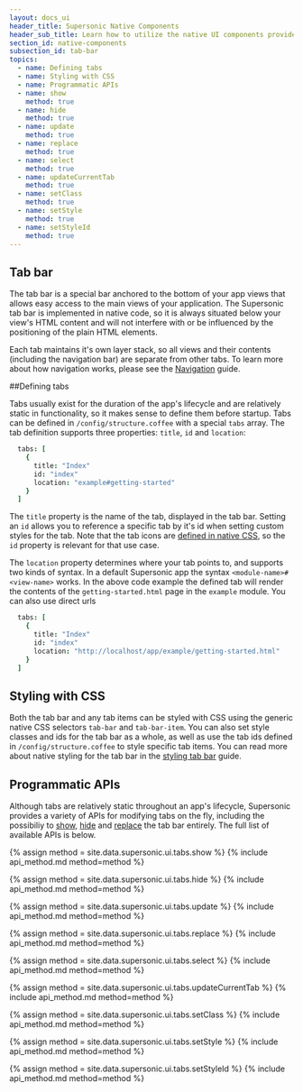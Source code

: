 ```yaml
---
layout: docs_ui
header_title: Supersonic Native Components
header_sub_title: Learn how to utilize the native UI components provided by Supersonic to their fullest.
section_id: native-components
subsection_id: tab-bar
topics:
  - name: Defining tabs
  - name: Styling with CSS
  - name: Programmatic APIs
  - name: show
    method: true
  - name: hide
    method: true
  - name: update
    method: true
  - name: replace
    method: true
  - name: select
    method: true
  - name: updateCurrentTab
    method: true
  - name: setClass
    method: true
  - name: setStyle
    method: true
  - name: setStyleId
    method: true
---
```


<section class="docs-section" id="overview">

# Tab bar

The tab bar is a special bar anchored to the bottom of your app views that allows easy access to the main views of your application. The Supersonic tab bar is implemented in native code, so it is always situated below your view's HTML content and will not interfere with or be influenced by the positioning of the plain HTML elements.

Each tab maintains it's own layer stack, so all views and their contents (including the navigation bar) are separate from other tabs. To learn more about how navigation works, please see the [Navigation][nav-stack] guide.

</section>
<section class="docs-section" id="defining-tabs">

##Defining tabs

Tabs usually exist for the duration of the app's lifecycle and are relatively static in functionality, so it makes sense to define them before startup. Tabs can be defined in `/config/structure.coffee` with a special `tabs` array. The tab definition supports three properties: `title`, `id` and `location`:

```coffeescript
  tabs: [
    {
      title: "Index"
      id: "index"
      location: "example#getting-started"
    }
  ]
```

The `title` property is the name of the tab, displayed in the tab bar. Setting an `id` allows you to reference a specific tab by it's id when setting custom styles for the tab. Note that the tab icons are [defined in native CSS](#styling-with-css), so the `id` property is relevant for that use case.

The `location` property determines where your tab points to, and supports two kinds of syntax. In a default Supersonic app the syntax `<module-name>#<view-name>` works. In the above code example the defined tab will render the contents of the `getting-started.html` page in the `example` module. You can also use direct urls

```coffeescript
  tabs: [
    {
      title: "Index"
      id: "index"
      location: "http://localhost/app/example/getting-started.html"
    }
  ]
```

</section>
<section class="docs-section" id="styling-with-css">

## Styling with CSS

Both the tab bar and any tab items can be styled with CSS using the generic native CSS selectors `tab-bar` and `tab-bar-item`. You can also set style classes and ids for the tab bar as a whole, as well as use the tab ids defined in `/config/structure.coffee` to style specific tab items. You can read more about native styling for the tab bar in the [styling tab bar][styling-tab-bar] guide.

</section>
<section class="docs-section" id="programmatic-apis">

## Programmatic APIs

Although tabs are relatively static throughout an app's lifecycle, Supersonic provides a variety of APIs for modifying tabs on the fly, including the possibiliy to [show](#show), [hide](#hide) and [replace](#replace) the tab bar entirely. The full list of available APIs is below.

</section>
<section class="docs-section" id="show">

{% assign method = site.data.supersonic.ui.tabs.show %}
{% include api_method.md method=method %}

</section>
<section class="docs-section" id="hide">

{% assign method = site.data.supersonic.ui.tabs.hide %}
{% include api_method.md method=method %}

</section>
<section class="docs-section" id="update">

{% assign method = site.data.supersonic.ui.tabs.update %}
{% include api_method.md method=method %}

</section>
<section class="docs-section" id="replace">

{% assign method = site.data.supersonic.ui.tabs.replace %}
{% include api_method.md method=method %}

</section>
<section class="docs-section" id="select">

{% assign method = site.data.supersonic.ui.tabs.select %}
{% include api_method.md method=method %}

</section>
<section class="docs-section" id="updateCurrentTab">

{% assign method = site.data.supersonic.ui.tabs.updateCurrentTab %}
{% include api_method.md method=method %}

</section>
<section class="docs-section" id="setclass">

{% assign method = site.data.supersonic.ui.tabs.setClass %}
{% include api_method.md method=method %}

</section>
<section class="docs-section" id="setstyle">

{% assign method = site.data.supersonic.ui.tabs.setStyle %}
{% include api_method.md method=method %}

</section>
<section class="docs-section" id="setstyleid">

{% assign method = site.data.supersonic.ui.tabs.setStyleId %}
{% include api_method.md method=method %}

</section>

[nav-stack]:/supersonic/guides/navigation/
[styling-tab-bar]: /supersonic/guides/ui/styling-native-components/tab-bar
